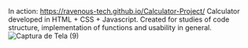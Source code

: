 In action: https://ravenous-tech.github.io/Calculator-Project/
Calculator developed in HTML + CSS + Javascript. Created for studies of code structure, implementation of functions and usability in general.
![Captura de Tela (9)](https://user-images.githubusercontent.com/98185728/152074661-3428c863-35ff-413a-8b06-72d636625c16.png)
